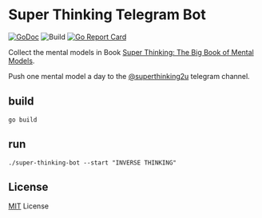 # Super Thinking Telegram Bot

[![GoDoc](https://img.shields.io/static/v1?label=godoc&message=reference&color=blue)](https://pkg.go.dev/mod/github.com/daoleno/super-thinking-bot)
![Build](https://github.com/daoleno/super-thinking-bot/workflows/Go/badge.svg)
[![Go Report Card](https://goreportcard.com/badge/github.com/daoleno/super-thinking-bot)](https://goreportcard.com/report/github.com/daoleno/super-thinking-bot)

Collect the mental models in Book [Super Thinking: The Big Book of Mental Models](https://www.amazon.com/dp/0525533583/ref=cm_sw_r_tw_dp_x_ADNIFb61NSMW9).

Push one mental model a day to the [@superthinking2u](https://t.me/superthinking2u) telegram channel.

## build

```
go build
```

## run

```
./super-thinking-bot --start "INVERSE THINKING"
```

## License

[MIT](LICENSE) License
